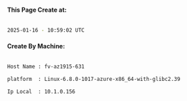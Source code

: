 
   
#### This Page Create at:

```bash

2025-01-16 - 10:59:02 UTC

```

#### Create By Machine:

```bash

Host Name : fv-az1915-631

platform  : Linux-6.8.0-1017-azure-x86_64-with-glibc2.39

Ip Local  : 10.1.0.156

```

